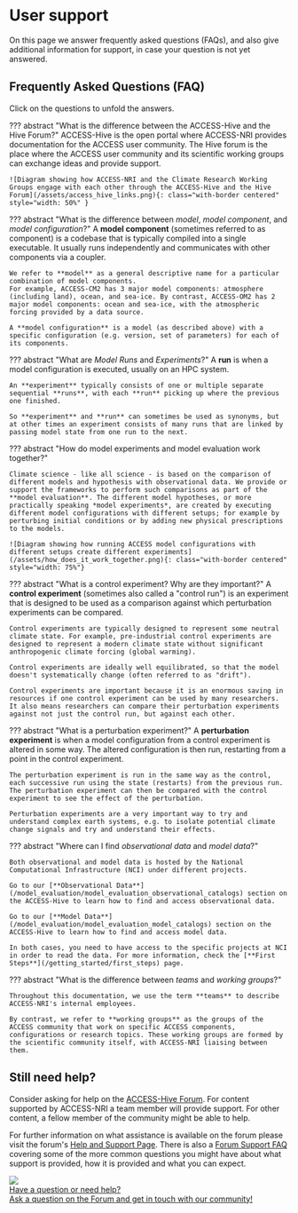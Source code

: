 #  User support 

On this page we answer frequently asked questions (FAQs), and also give additional information for support, in case your question is not yet answered.

## Frequently Asked Questions (FAQ)

Click on the questions to unfold the answers.

??? abstract "What is the difference between the ACCESS-Hive and the Hive Forum?"
    ACCESS-Hive is the open portal where ACCESS-NRI provides documentation for the ACCESS user community.
    The Hive forum is the place where the ACCESS user community and its scientific working groups can exchange ideas and provide support.

    ![Diagram showing how ACCESS-NRI and the Climate Research Working Groups engage with each other through the ACCESS-Hive and the Hive Forum](/assets/access_hive_links.png){: class="with-border centered" style="width: 50%" }

??? abstract "What is the difference between _model_, _model component_, and _model configuration_?"
    A **model component** (sometimes referred to as component) is a codebase that is typically compiled into a single executable. It usually runs independently and communicates with other components via a coupler.

    We refer to **model** as a general descriptive name for a particular combination of model components.
    For example, ACCESS-CM2 has 3 major model components: atmosphere (including land), ocean, and sea-ice. By contrast, ACCESS-OM2 has 2 major model components: ocean and sea-ice, with the atmospheric forcing provided by a data source.

    A **model configuration** is a model (as described above) with a specific configuration (e.g. version, set of parameters) for each of its components.

??? abstract "What are _Model Runs_ and _Experiments_?"
    A **run** is when a model configuration is executed, usually on an HPC system.

    An **experiment** typically consists of one or multiple separate sequential **runs**, with each **run** picking up where the previous one finished.

    So **experiment** and **run** can sometimes be used as synonyms, but at other times an experiment consists of many runs that are linked by passing model state from one run to the next.

??? abstract "How do model experiments and model evaluation work together?"

    Climate science - like all science - is based on the comparison of different models and hypothesis with observational data. We provide or support the frameworks to perform such comparisons as part of the **model evaluation**. The different model hypotheses, or more practically speaking *model experiments*, are created by executing different model configurations with different setups; for example by perturbing initial conditions or by adding new physical prescriptions to the models.
    
    ![Diagram showing how running ACCESS model configurations with different setups create different experiments](/assets/how_does_it_work_together.png){: class="with-border centered" style="width: 75%"}

??? abstract "What is a control experiment? Why are they important?"
    A **control experiment** (sometimes also called a "control run") is an experiment that is designed to be used as a comparison against which perturbation experiments can be compared.

    Control experiments are typically designed to represent some neutral climate state. For example, pre-industrial control experiments are designed to represent a modern climate state without significant anthropogenic climate forcing (global warming).

    Control experiments are ideally well equilibrated, so that the model doesn't systematically change (often referred to as "drift").

    Control experiments are important because it is an enormous saving in resources if one control experiment can be used by many researchers. It also means researchers can compare their perturbation experiments against not just the control run, but against each other.

??? abstract "What is a perturbation experiment?"
    A **perturbation experiment** is when a model configuration from a control experiment is altered in some way. The altered configuration is then run, restarting from a point in the control experiment.

    The perturbation experiment is run in the same way as the control, each successive run using the state (restarts) from the previous run. The perturbation experiment can then be compared with the control experiment to see the effect of the perturbation.

    Perturbation experiments are a very important way to try and understand complex earth systems, e.g. to isolate potential climate change signals and try and understand their effects.

??? abstract "Where can I find _observational data_ and _model data_?"
    
    Both observational and model data is hosted by the National Computational Infrastructure (NCI) under different projects. 

    Go to our [**Observational Data**](/model_evaluation/model_evaluation_observational_catalogs) section on the ACCESS-Hive to learn how to find and access observational data.

    Go to our [**Model Data**](/model_evaluation/model_evaluation_model_catalogs) section on the ACCESS-Hive to learn how to find and access model data.

    In both cases, you need to have access to the specific projects at NCI in order to read the data. For more information, check the [**First Steps**](/getting_started/first_steps) page.

??? abstract "What is the difference between _teams_ and _working groups_?"

    Throughout this documentation, we use the term **teams** to describe ACCESS-NRI's internal employees.

    By contrast, we refer to **working groups** as the groups of the ACCESS community that work on specific ACCESS components, configurations or research topics. These working groups are formed by the scientific community itself, with ACCESS-NRI liaising between them.

## Still need help?

Consider asking for help on the [ACCESS-Hive Forum](https://forum.access-hive.org.au). For content supported by ACCESS-NRI a team member will provide support. For other content, a fellow member of the community might be able to help.

For further information on what assistance is available on the forum please visit the forum's [Help and Support Page](https://forum.access-hive.org.au/t/access-help-and-support/908). There is also a [Forum Support FAQ](https://forum.access-hive.org.au/t/support-faq-frequently-asked-questions/1021) covering some of the more common questions you might have about what support is provided, how it is provided and what you can expect.

<div class="card-container">
    <a href="/about/user_support/ask_on_forum" class="horizontal-card">
        <div class="card-image-container white-background">
            <img class="img-cover" src="/assets/access-nri-support.png">
        </div>
        <div class="card-text-container with-padding">
            <div class="bold">
                <i class="fa-solid fa-circle-question"></i>
                Have a question or need help?
            </div>
            <span class="with-padding">
                Ask a question on the Forum and get in touch with our community!
            </span>
        </div>
    </a>
</div>